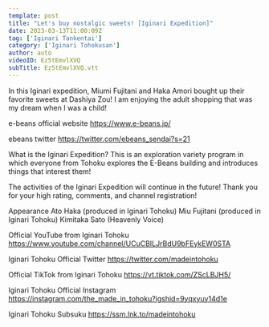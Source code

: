 ```yaml
---
template: post
title: "Let's buy nostalgic sweets! [Iginari Expedition]"
date: 2023-03-13T11:00:09Z
tag: ['Iginari Tankentai']
category: ['Iginari Tohokusan']
author: auto 
videoID: Ez5tEmvlXVQ
subTitle: Ez5tEmvlXVQ.vtt
---
```

In this Iginari expedition, Miumi Fujitani and Haka Amori bought up their favorite sweets at Dashiya Zou! I am enjoying the adult shopping that was my dream when I was a child!



e-beans official website
https://www.e-beans.jp/

ebeans twitter
https://twitter.com/ebeans_sendai?s=21


What is the Iginari Expedition?
This is an exploration variety program in which everyone from Tohoku explores the E-Beans building and introduces things that interest them!

The activities of the Iginari Expedition will continue in the future! Thank you for your high rating, comments, and channel registration!

Appearance
Ato Haka (produced in Iginari Tohoku)
Miu Fujitani (produced in Iginari Tohoku)
Kimitaka Sato (Heavenly Voice)


Official YouTube from Iginari Tohoku
https://www.youtube.com/channel/UCuCBILJrBdU9bFEykEW0STA

Iginari Tohoku Official Twitter
https://twitter.com/madeintohoku

Official TikTok from Iginari Tohoku
https://vt.tiktok.com/ZScLBJH5/

Iginari Tohoku Official Instagram
https://instagram.com/the_made_in_tohoku?igshid=9yqxyuy14d1e

Iginari Tohoku Subsuku
https://ssm.lnk.to/madeintohoku
